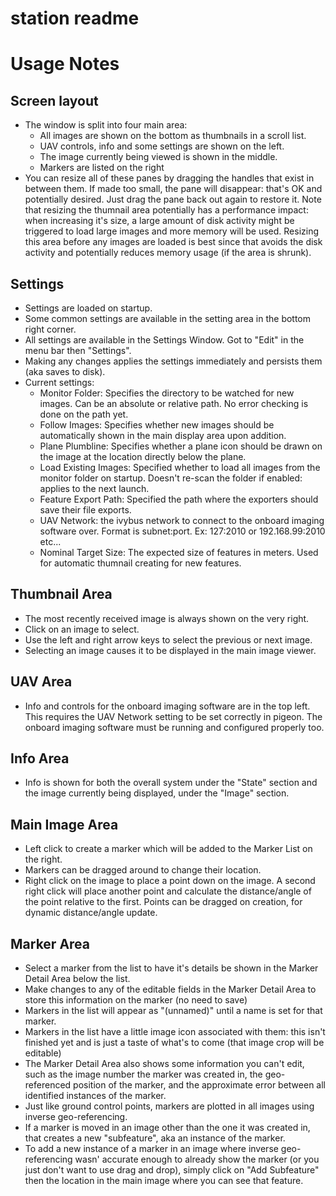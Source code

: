 station readme
=================

Usage Notes
===========
Screen layout
-------------
* The window is split into four main area:
    * All images are shown on the bottom as thumbnails in a scroll list.
    * UAV controls, info and some settings are shown on the left.
    * The image currently being viewed is shown in the middle.
    * Markers are listed on the right
* You can resize all of these panes by dragging the handles that exist in between them. If made too small, the pane will disappear: that's OK and potentially desired. Just drag the pane back out again to restore it. Note that resizing the thumnail area potentially has a performance impact: when increasing it's size, a large amount of disk activity might be triggered to load large images and more memory will be used. Resizing this area before any images are loaded is best since that avoids the disk activity and potentially reduces memory usage (if the area is shrunk).

Settings
--------
* Settings are loaded on startup.
* Some common settings are available in the setting area in the bottom right corner.
* All settings are available in the Settings Window. Got to "Edit" in the menu bar then "Settings".
* Making any changes applies the settings immediately and persists them (aka saves to disk).
* Current settings:
    * Monitor Folder: Specifies the directory to be watched for new images. Can be an absolute or relative path. No error checking is done on the path yet.
    * Follow Images: Specifies whether new images should be automatically shown in the main display area upon addition.
    * Plane Plumbline: Specifies whether a plane icon should be drawn on the image at the location directly below the plane.
    * Load Existing Images: Specified whether to load all images from the monitor folder on startup. Doesn't re-scan the folder if enabled: applies to the next launch.
    * Feature Export Path: Specified the path where the exporters should save their file exports.
    * UAV Network: the ivybus network to connect to the onboard imaging software over. Format is subnet:port. Ex: 127:2010 or 192.168.99:2010 etc...
    * Nominal Target Size: The expected size of features in meters. Used for automatic thumnail creating for new features.

Thumbnail Area
--------------
* The most recently received image is always shown on the very right.
* Click on an image to select.
* Use the left and right arrow keys to select the previous or next image.
* Selecting an image causes it to be displayed in the main image viewer.

UAV Area
--------
* Info and controls for the onboard imaging software are in the top left. This requires the UAV Network setting to be set correctly in pigeon. The onboard imaging software must be running and configured properly too.

Info Area
---------
* Info is shown for both the overall system under the "State" section and the image currently being displayed, under the "Image" section.

Main Image Area
---------------
* Left click to create a marker which will be added to the Marker List on the right.
* Markers can be dragged around to change their location.
* Right click on the image to place a point down on the image. A second right click will place another point and calculate the distance/angle of the point relative to the first. Points can be dragged on creation, for dynamic distance/angle update.

Marker Area
----------------
* Select a marker from the list to have it's details be shown in the Marker Detail Area below the list.
* Make changes to any of the editable fields in the Marker Detail Area to store this information on the marker (no need to save)
* Markers in the list will appear as "(unnamed)" until a name is set for that marker.
* Markers in the list have a little image icon associated with them: this isn't finished yet and is just a taste of what's to come (that image crop will be editable)
* The Marker Detail Area also shows some information you can't edit, such as the image number the marker was created in, the geo-referenced position of the marker, and the approximate error between all identified instances of the marker.
* Just like ground control points, markers are plotted in all images using inverse geo-referencing.
* If a marker is moved in an image other than the one it was created in, that creates a new "subfeature", aka an instance of the marker.
* To add a new instance of a marker in an image where inverse geo-referencing wasn' accurate enough to already show the marker (or you just don't want to use drag and drop), simply click on "Add Subfeature" then the location in the main image where you can see that feature.
